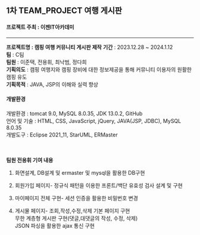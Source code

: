 ## 1차 TEAM_PROJECT 여행 게시판
#### 프로젝트 주최 : 이젠IT아카데미
<hr>
<b>프로젝트명 : 캠핑 여행 커뮤니티 게시판 제작</b>
<b>기간</b> : 2023.12.28 ~ 2024.1.12<br>
<b>팀</b> : C팀<br>
<b>팀원</b> : 이준택, 전용휘, 최낙범, 정다희<br>
<b>기획의도</b> : 캠핑 여행지와 캠핑 장비에 대한 정보제공을 통해 커뮤니티 이용자의 원활한 캠핑 유도<br>
<b>기획목적</b> : JAVA, JSP의 이해와 실력 향상<br>

#### 개발환경
개발환경 : tomcat 9.0, MySQL 8.0.35, JDK 13.0.2, GitHub<br>
언어 및 기술 : HTML, CSS, JavaScript, jQuery, JAVA(JSP, JDBC), MySQL 8.0.35<br>
개발도구 : Eclipse 2021_11, StarUML, ERMaster





<br>
<br>
<b>팀원 전용휘 기여 내용</b><br>

1. 화면설계, DB설계 및 ermaster 및 mysql을 활용한 DB구현

2. 회원가입 페이지-
정규식 패턴을 이용한 프론트/백단 유효성 검사 설계 및 구현

3. 마이페이지 전체 구현-
세션 인증을 활용한 비밀번호 변경

4. 게시물 페이지-
조회,작성,수정,삭제 기본 페이지 구현<br>
무한 계층형 게시판 구현(댓글,대댓글의 작성, 수정, 삭제)<br>
JSON 파싱을 활용한 ajax 통신 구현
